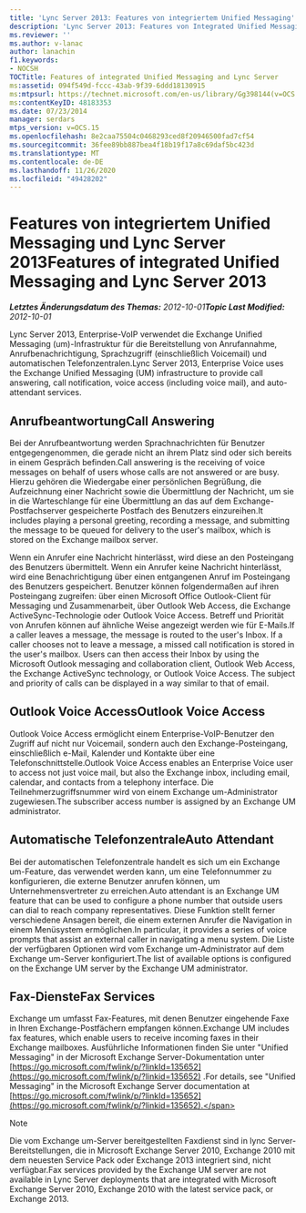 ```yaml
---
title: 'Lync Server 2013: Features von integriertem Unified Messaging'
description: 'Lync Server 2013: Features von Integrated Unified Messaging.'
ms.reviewer: ''
ms.author: v-lanac
author: lanachin
f1.keywords:
- NOCSH
TOCTitle: Features of integrated Unified Messaging and Lync Server
ms:assetid: 094f549d-fccc-43ab-9f39-6ddd18130915
ms:mtpsurl: https://technet.microsoft.com/en-us/library/Gg398144(v=OCS.15)
ms:contentKeyID: 48183353
ms.date: 07/23/2014
manager: serdars
mtps_version: v=OCS.15
ms.openlocfilehash: 8e2caa75504c0468293ced8f20946500fad7cf54
ms.sourcegitcommit: 36fee89bb887bea4f18b19f17a8c69daf5bc423d
ms.translationtype: MT
ms.contentlocale: de-DE
ms.lasthandoff: 11/26/2020
ms.locfileid: "49428202"
---
```

# <a name="features-of-integrated-unified-messaging-and-lync-server-2013"></a><span data-ttu-id="24bc5-103">Features von integriertem Unified Messaging und Lync Server 2013</span><span class="sxs-lookup"><span data-stu-id="24bc5-103">Features of integrated Unified Messaging and Lync Server 2013</span></span>

<div data-xmlns="http://www.w3.org/1999/xhtml">

<div class="topic" data-xmlns="http://www.w3.org/1999/xhtml" data-msxsl="urn:schemas-microsoft-com:xslt" data-cs="https://msdn.microsoft.com/">

<div data-asp="https://msdn2.microsoft.com/asp">



</div>

<div id="mainSection">

<div id="mainBody"><span data-ttu-id="24bc5-104">

<span> </span></span><span class="sxs-lookup"><span data-stu-id="24bc5-104">

<span> </span></span></span>

<span data-ttu-id="24bc5-105">_**Letztes Änderungsdatum des Themas:** 2012-10-01_</span><span class="sxs-lookup"><span data-stu-id="24bc5-105">_**Topic Last Modified:** 2012-10-01_</span></span>

<span data-ttu-id="24bc5-106">Lync Server 2013, Enterprise-VoIP verwendet die Exchange Unified Messaging (um)-Infrastruktur für die Bereitstellung von Anrufannahme, Anrufbenachrichtigung, Sprachzugriff (einschließlich Voicemail) und automatischen Telefonzentralen.</span><span class="sxs-lookup"><span data-stu-id="24bc5-106">Lync Server 2013, Enterprise Voice uses the Exchange Unified Messaging (UM) infrastructure to provide call answering, call notification, voice access (including voice mail), and auto-attendant services.</span></span>

<div>

## <a name="call-answering"></a><span data-ttu-id="24bc5-107">Anrufbeantwortung</span><span class="sxs-lookup"><span data-stu-id="24bc5-107">Call Answering</span></span>

<span data-ttu-id="24bc5-108">Bei der Anrufbeantwortung werden Sprachnachrichten für Benutzer entgegengenommen, die gerade nicht an ihrem Platz sind oder sich bereits in einem Gespräch befinden.</span><span class="sxs-lookup"><span data-stu-id="24bc5-108">Call answering is the receiving of voice messages on behalf of users whose calls are not answered or are busy.</span></span> <span data-ttu-id="24bc5-109">Hierzu gehören die Wiedergabe einer persönlichen Begrüßung, die Aufzeichnung einer Nachricht sowie die Übermittlung der Nachricht, um sie in die Warteschlange für eine Übermittlung an das auf dem Exchange-Postfachserver gespeicherte Postfach des Benutzers einzureihen.</span><span class="sxs-lookup"><span data-stu-id="24bc5-109">It includes playing a personal greeting, recording a message, and submitting the message to be queued for delivery to the user's mailbox, which is stored on the Exchange mailbox server.</span></span>

<span data-ttu-id="24bc5-p102">Wenn ein Anrufer eine Nachricht hinterlässt, wird diese an den Posteingang des Benutzers übermittelt. Wenn ein Anrufer keine Nachricht hinterlässt, wird eine Benachrichtigung über einen entgangenen Anruf im Posteingang des Benutzers gespeichert. Benutzer können folgendermaßen auf ihren Posteingang zugreifen: über einen Microsoft Office Outlook-Client für Messaging und Zusammenarbeit, über Outlook Web Access, die Exchange ActiveSync-Technologie oder Outlook Voice Access. Betreff und Priorität von Anrufen können auf ähnliche Weise angezeigt werden wie für E-Mails.</span><span class="sxs-lookup"><span data-stu-id="24bc5-p102">If a caller leaves a message, the message is routed to the user's Inbox. If a caller chooses not to leave a message, a missed call notification is stored in the user's mailbox. Users can then access their Inbox by using the Microsoft Outlook messaging and collaboration client, Outlook Web Access, the Exchange ActiveSync technology, or Outlook Voice Access. The subject and priority of calls can be displayed in a way similar to that of email.</span></span>

</div>

<div>

## <a name="outlook-voice-access"></a><span data-ttu-id="24bc5-114">Outlook Voice Access</span><span class="sxs-lookup"><span data-stu-id="24bc5-114">Outlook Voice Access</span></span>

<span data-ttu-id="24bc5-115">Outlook Voice Access ermöglicht einem Enterprise-VoIP-Benutzer den Zugriff auf nicht nur Voicemail, sondern auch den Exchange-Posteingang, einschließlich e-Mail, Kalender und Kontakte über eine Telefonschnittstelle.</span><span class="sxs-lookup"><span data-stu-id="24bc5-115">Outlook Voice Access enables an Enterprise Voice user to access not just voice mail, but also the Exchange inbox, including email, calendar, and contacts from a telephony interface.</span></span> <span data-ttu-id="24bc5-116">Die Teilnehmerzugriffsnummer wird von einem Exchange um-Administrator zugewiesen.</span><span class="sxs-lookup"><span data-stu-id="24bc5-116">The subscriber access number is assigned by an Exchange UM administrator.</span></span>

</div>

<div>

## <a name="auto-attendant"></a><span data-ttu-id="24bc5-117">Automatische Telefonzentrale</span><span class="sxs-lookup"><span data-stu-id="24bc5-117">Auto Attendant</span></span>

<span data-ttu-id="24bc5-118">Bei der automatischen Telefonzentrale handelt es sich um ein Exchange um-Feature, das verwendet werden kann, um eine Telefonnummer zu konfigurieren, die externe Benutzer anrufen können, um Unternehmensvertreter zu erreichen.</span><span class="sxs-lookup"><span data-stu-id="24bc5-118">Auto attendant is an Exchange UM feature that can be used to configure a phone number that outside users can dial to reach company representatives.</span></span> <span data-ttu-id="24bc5-119">Diese Funktion stellt ferner verschiedene Ansagen bereit, die einem externen Anrufer die Navigation in einem Menüsystem ermöglichen.</span><span class="sxs-lookup"><span data-stu-id="24bc5-119">In particular, it provides a series of voice prompts that assist an external caller in navigating a menu system.</span></span> <span data-ttu-id="24bc5-120">Die Liste der verfügbaren Optionen wird vom Exchange um-Administrator auf dem Exchange um-Server konfiguriert.</span><span class="sxs-lookup"><span data-stu-id="24bc5-120">The list of available options is configured on the Exchange UM server by the Exchange UM administrator.</span></span>

</div>

<div>

## <a name="fax-services"></a><span data-ttu-id="24bc5-121">Fax-Dienste</span><span class="sxs-lookup"><span data-stu-id="24bc5-121">Fax Services</span></span>

<span data-ttu-id="24bc5-122">Exchange um umfasst Fax-Features, mit denen Benutzer eingehende Faxe in Ihren Exchange-Postfächern empfangen können.</span><span class="sxs-lookup"><span data-stu-id="24bc5-122">Exchange UM includes fax features, which enable users to receive incoming faxes in their Exchange mailboxes.</span></span> <span data-ttu-id="24bc5-123">Ausführliche Informationen finden Sie unter "Unified Messaging" in der Microsoft Exchange Server-Dokumentation unter [https://go.microsoft.com/fwlink/p/?linkId=135652](https://go.microsoft.com/fwlink/p/?linkid=135652) .</span><span class="sxs-lookup"><span data-stu-id="24bc5-123">For details, see "Unified Messaging" in the Microsoft Exchange Server documentation at [https://go.microsoft.com/fwlink/p/?linkId=135652](https://go.microsoft.com/fwlink/p/?linkid=135652).</span></span>

<div>


> [!NOTE]  
> <span data-ttu-id="24bc5-124">Die vom Exchange um-Server bereitgestellten Faxdienst sind in lync Server-Bereitstellungen, die in Microsoft Exchange Server 2010, Exchange 2010 mit dem neuesten Service Pack oder Exchange 2013 integriert sind, nicht verfügbar.</span><span class="sxs-lookup"><span data-stu-id="24bc5-124">Fax services provided by the Exchange UM server are not available in Lync Server deployments that are integrated with Microsoft Exchange Server 2010, Exchange 2010 with the latest service pack, or Exchange 2013.</span></span>



<span data-ttu-id="24bc5-125"></div>

</div>

</div>

<span> </span>

</div>

</div>

</span><span class="sxs-lookup"><span data-stu-id="24bc5-125"></div>

</div>

</div>

<span> </span>

</div>

</div>

</span></span></div>

